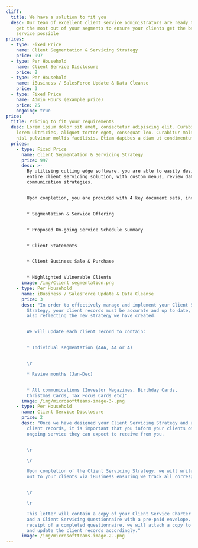 ```yaml
---
cliff:
  title: We have a solution to fit you
  desc: Our team of excellent client service administrators are ready to help you
    get the most out of your segments to ensure your clients get the best
    service possible
prices:
  - type: Fixed Price
    name: Client Segmentation & Servicing Strategy
    price: 997
  - type: Per Household
    name: Client Service Disclosure
    price: 2
  - type: Per Household
    name: iBusiness / SalesForce Update & Data Cleanse
    price: 3
  - type: Fixed Price
    name: Admin Hours (example price)
    price: 25
    ongoing: true
price:
  title: Pricing to fit your requirements
  desc: Lorem ipsum dolor sit amet, consectetur adipiscing elit. Curabitur eu
    lorem ultricies, aliquet tortor eget, consequat leo. Curabitur malesuada
    nisl pulvinar mollis facilisis. Etiam dapibus a diam ut condimentum.
  prices:
    - type: Fixed Price
      name: Client Segmentation & Servicing Strategy
      price: 997
      desc: >-
        By utilising cutting edge software, you are able to easily design your
        entire client servicing solution, with custom menus, review dates and
        communication strategies.


        Upon completion, you are provided with 4 key document sets, including:


        * Segmentation & Service Offering


        * Proposed On-going Service Schedule Summary


        * Client Statements


        * Client Business Sale & Purchase


        * Highlighted Vulnerable Clients
      image: /img/Client segmentation.png
    - type: Per Household
      name: iBusiness / SalesForce Update & Data Cleanse
      price: 3
      desc: "In order to effectively manage and implement your Client Servicing
        Strategy, your client records must be accurate and up to date, whilst
        also reflecting the new strategy we have created.


        We will update each client record to contain:


        * Individual segmentation (AAA, AA or A)


        \r

        * Review months (Jan-Dec)


        * All communications (Investor Magazines, Birthday Cards,
        Christmas Cards, Tax Focus Cards etc)"
      image: /img/microsoftteams-image-3-.png
    - type: Per Household
      name: Client Service Disclosure
      price: 2
      desc: "Once we have designed your Client Servicing Strategy and updated your
        client records, it is important that you inform your clients of the
        ongoing service they can expect to receive from you.


        \r

        \r

        Upon completion of the Client Servicing Strategy, we will write
        out to your clients via iBusiness ensuring we track all correspondence.


        \r

        \r

        This letter will contain a copy of your Client Service Charter
        and a Client Servicing Questionnaire with a pre-paid envelope. Upon
        receipt of a completed questionnaire, we will attach a copy to iBusiness
        and update the client records accordingly."
      image: /img/microsoftteams-image-2-.png
---
```


